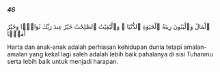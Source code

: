 ##### 46

<span class="ayah">ٱلْمَالُ وَٱلْبَنُونَ زِينَةُ ٱلْحَيَوٰةِ ٱلدُّنْيَا ۖ وَٱلْبَٰقِيَٰتُ ٱلصَّٰلِحَٰتُ خَيْرٌ عِندَ رَبِّكَ ثَوَابًۭا وَخَيْرٌ أَمَلًۭا</span>

<span class="ayah_translation">Harta dan anak-anak adalah perhiasan kehidupan dunia tetapi amalan-amalan yang kekal lagi saleh adalah lebih baik pahalanya di sisi Tuhanmu serta lebih baik untuk menjadi harapan.</span>
